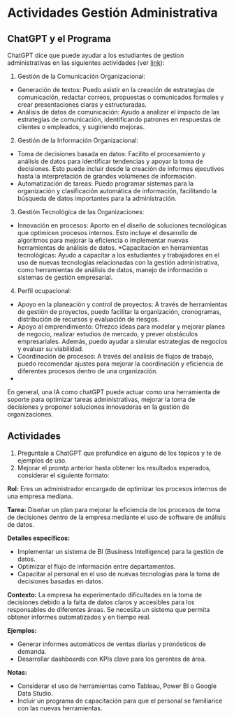 # Actividades Gestión Administrativa

## ChatGPT y el Programa
ChatGPT dice que puede ayudar a los estudiantes de gestion administrativas en las siguientes actividades (ver [link](https://chatgpt.com/share/66f65082-adbc-8005-b18f-b605a1b29ff5)):

1. Gestión de la Comunicación Organizacional:
* Generación de textos: Puedo asistir en la creación de estrategias de comunicación, redactar correos, propuestas o comunicados formales y crear presentaciones claras y estructuradas.
* Análisis de datos de comunicación: Ayudo a analizar el impacto de las estrategias de comunicación, identificando patrones en respuestas de clientes o empleados, y sugiriendo mejoras.
2. Gestión de la Información Organizacional:
* Toma de decisiones basada en datos: Facilito el procesamiento y análisis de datos para identificar tendencias y apoyar la toma de decisiones. Esto puede incluir desde la creación de informes ejecutivos hasta la interpretación de grandes volúmenes de información.
* Automatización de tareas: Puedo programar sistemas para la organización y clasificación automática de información, facilitando la búsqueda de datos importantes para la administración.

3. Gestión Tecnológica de las Organizaciones:
* Innovación en procesos: Aporto en el diseño de soluciones tecnológicas que optimicen procesos internos. Esto incluye el desarrollo de algoritmos para mejorar la eficiencia o implementar nuevas herramientas de análisis de datos.
*Capacitación en herramientas tecnológicas: Ayudo a capacitar a los estudiantes y trabajadores en el uso de nuevas tecnologías relacionadas con la gestión administrativa, como herramientas de análisis de datos, manejo de información o sistemas de gestión empresarial.

4. Perfil ocupacional:
* Apoyo en la planeación y control de proyectos: A través de herramientas de gestión de proyectos, puedo facilitar la organización, cronogramas, distribución de recursos y evaluación de riesgos.
* Apoyo al emprendimiento: Ofrezco ideas para modelar y mejorar planes de negocio, realizar estudios de mercado, y prever obstáculos empresariales. Además, puedo ayudar a simular estrategias de negocios y evaluar su viabilidad.
* Coordinación de procesos: A través del análisis de flujos de trabajo, puedo recomendar ajustes para mejorar la coordinación y eficiencia de diferentes procesos dentro de una organización.
* 
En general, una IA como chatGPT puede actuar como una herramienta de soporte para optimizar tareas administrativas, mejorar la toma de decisiones y proponer soluciones innovadoras en la gestión de organizaciones.

## Actividades
1. Preguntale a ChatGPT que profundice en alguno de los topicos y te de ejemplos de uso.
2. Mejorar el promtp anterior hasta obtener los resultados esperados, considerar el siguiente formato:
   
**Rol:** Eres un administrador encargado de optimizar los procesos internos de una empresa mediana.

**Tarea:** Diseñar un plan para mejorar la eficiencia de los procesos de toma de decisiones dentro de la empresa mediante el uso de software de análisis de datos.

**Detalles específicos:** 
- Implementar un sistema de BI (Business Intelligence) para la gestión de datos.
- Optimizar el flujo de información entre departamentos.
- Capacitar al personal en el uso de nuevas tecnologías para la toma de decisiones basadas en datos.

**Contexto:** La empresa ha experimentado dificultades en la toma de decisiones debido a la falta de datos claros y accesibles para los responsables de diferentes áreas. Se necesita un sistema que permita obtener informes automatizados y en tiempo real.

**Ejemplos:**
- Generar informes automáticos de ventas diarias y pronósticos de demanda.
- Desarrollar dashboards con KPIs clave para los gerentes de área.

**Notas:**
- Considerar el uso de herramientas como Tableau, Power BI o Google Data Studio.
- Incluir un programa de capacitación para que el personal se familiarice con las nuevas herramientas.

   
